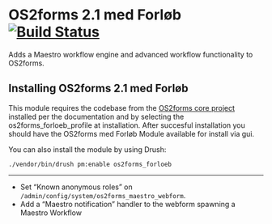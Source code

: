 # OS2forms 2.1 med Forløb [![Build Status](https://app.travis-ci.com/OS2Forms/os2forms_forloeb.svg?branch=develop)](https://app.travis-ci.com/OS2Forms/os2forms_forloeb)

Adds a Maestro workflow engine and advanced workflow functionality to OS2forms.

## Installing OS2forms 2.1 med Forløb

This module requires the codebase from the [OS2forms core project](https://github.com/OS2Forms/os2forms8) installed per the documentation and by selecting the os2forms_forloeb_profile at installation. After succesful installation you should have the OS2forms med Forløb Module available for install via gui.

You can also install the module by using Drush:

```
./vendor/bin/drush pm:enable os2forms_forloeb
```

-------------------------------------------------------------------------------

* Set “Known anonymous roles” on `/admin/config/system/os2forms_maestro_webform`.
* Add a “Maestro notification” handler to the webform spawning a Maestro Workflow

